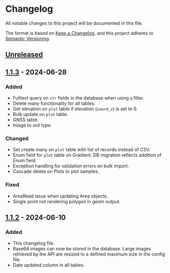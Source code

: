 # Changelog

All notable changes to this project will be documented in this file.

The format is based on [Keep a Changelog](https://keepachangelog.com/en/1.1.0/),
and this project adheres to [Semantic Versioning](https://semver.org/spec/v2.0.0.html).

## [Unreleased]

## [1.1.3] - 2024-06-28

### Added

- Fulltext query on `str` fields in the database when using `q` filter.
- Delete many functionality for all tables.
- Get elevation on `plot` table if elevation (`coord_z`) is set to 0.
- Bulk update on `plot` table.
- GNSS table.
- Image to soil type.


### Changed

- Set create many on `plot` table with list of records instead of CSV.
- Enum field for `plot` table on Gradient. DB migration reflects addition of
Enum field.
- Exception handling for validation errors on bulk import.
- Cascade delete on Plots to plot samples.

### Fixed

- AreaRead issue when updating Area objects.
- Single point not rendering polygon in geom output.


## [1.1.2] - 2024-06-10

### Added

- This changelog file.
- Base64 images can now be stored in the database. Large images retrieved
by the API are resized to a defined maximum size in the config file.
- Date updated column in all tables.

[unreleased]: https://github.com/LabSOIL/soil-api/compare/v1.1.1...HEAD
[1.1.2]: https://github.com/LabSOIL/soil-api/compare/0.0.1...0.1.2
[1.1.3]: https://github.com/LabSOIL/soil-api/compare/0.0.2...0.1.3
